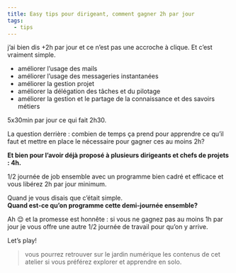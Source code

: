 ```yaml
---
title: Easy tips pour dirigeant, comment gagner 2h par jour
tags:
  - tips
---
```

j’ai bien dis +2h par jour et ce n’est pas une accroche à clique. Et c’est vraiment simple.  
  
- améliorer l’usage des mails  
- améliorer l’usage des messageries instantanées
- améliorer la gestion projet  
- améliorer la délégation des tâches et du pilotage
- améliorer la gestion et le partage de la connaissance et des savoirs métiers
  
5x30min par jour ce qui fait 2h30.  
  
La question derrière : combien de temps ça prend pour apprendre ce qu’il faut et mettre en place le nécessaire pour gagner ces au moins 2h?  
  
**Et bien pour l’avoir déjà proposé à plusieurs dirigeants et chefs de projets : 4h.**  
  
1/2 journée de job ensemble avec un programme bien cadré et efficace et vous libérez 2h par jour minimum.  
  
Quand je vous disais que c’était simple.  
**Quand est-ce qu’on programme cette demi-journée ensemble?**  
  
Ah 😌 et la promesse est honnête : si vous ne gagnez pas au moins 1h par jour je vous offre une autre 1/2 journée de travail pour qu’on y arrive.  
  
Let’s play!

> vous pourrez retrouver sur le jardin numérique les contenus de cet atelier si vous préférez explorer et apprendre en solo.